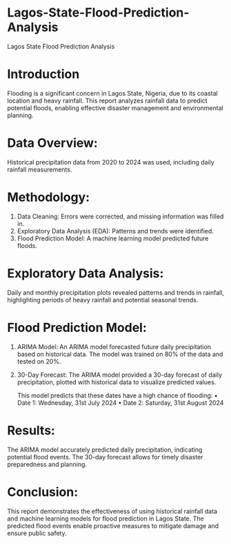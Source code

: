 # Lagos-State-Flood-Prediction-Analysis
Lagos State Flood Prediction Analysis
# Introduction
Flooding is a significant concern in Lagos State, Nigeria, due to its coastal location and heavy rainfall. This report analyzes rainfall data to predict potential floods, enabling effective disaster management and environmental planning.
# Data Overview:
Historical precipitation data from 2020 to 2024 was used, including daily rainfall measurements.
# Methodology:
1. Data Cleaning: Errors were corrected, and missing information was filled in.
2. Exploratory Data Analysis (EDA): Patterns and trends were identified.
3. Flood Prediction Model: A machine learning model predicted future floods.
# Exploratory Data Analysis:
Daily and monthly precipitation plots revealed patterns and trends in rainfall, highlighting periods of heavy rainfall and potential seasonal trends.
# Flood Prediction Model:
1. ARIMA Model: An ARIMA model forecasted future daily precipitation based on historical data. The model was trained on 80% of the data and tested on 20%.
2. 30-Day Forecast: The ARIMA model provided a 30-day forecast of daily precipitation, plotted with historical data to visualize predicted values.

   This model predicts that these dates have a high chance of flooding:
•	Date 1: Wednesday, 31st July 2024
•	Date 2: Saturday, 31st August 2024

# Results:
The ARIMA model accurately predicted daily precipitation, indicating potential flood events. The 30-day forecast allows for timely disaster preparedness and planning.
# Conclusion:
This report demonstrates the effectiveness of using historical rainfall data and machine learning models for flood prediction in Lagos State. The predicted flood events enable proactive measures to mitigate damage and ensure public safety.
